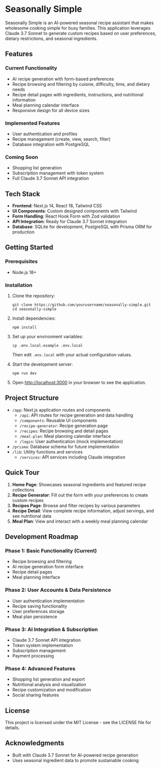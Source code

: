 # Seasonally Simple

Seasonally Simple is an AI-powered seasonal recipe assistant that makes wholesome cooking simple for busy families. This application leverages Claude 3.7 Sonnet to generate custom recipes based on user preferences, dietary restrictions, and seasonal ingredients.

## Features

### Current Functionality
- AI recipe generation with form-based preferences
- Recipe browsing and filtering by cuisine, difficulty, time, and dietary needs
- Recipe detail pages with ingredients, instructions, and nutritional information
- Meal planning calendar interface
- Responsive design for all device sizes

### Implemented Features
- User authentication and profiles
- Recipe management (create, view, search, filter)
- Database integration with PostgreSQL

### Coming Soon
- Shopping list generation
- Subscription management with token system
- Full Claude 3.7 Sonnet API integration

## Tech Stack

- **Frontend**: Next.js 14, React 18, Tailwind CSS
- **UI Components**: Custom designed components with Tailwind
- **Form Handling**: React Hook Form with Zod validation
- **API Integration**: Ready for Claude 3.7 Sonnet integration
- **Database**: SQLite for development, PostgreSQL with Prisma ORM for production

## Getting Started

### Prerequisites

- Node.js 18+

### Installation

1. Clone the repository:
   ```
   git clone https://github.com/yourusername/seasonally-simple.git
   cd seasonally-simple
   ```

2. Install dependencies:
   ```
   npm install
   ```

3. Set up your environment variables:
   ```
   cp .env.local.example .env.local
   ```
   Then edit `.env.local` with your actual configuration values.

4. Start the development server:
   ```
   npm run dev
   ```

5. Open [http://localhost:3000](http://localhost:3000) in your browser to see the application.

## Project Structure

- `/app`: Next.js application routes and components
  - `/api`: API routes for recipe generation and data handling
  - `/components`: Reusable UI components
  - `/recipe-generator`: Recipe generation page
  - `/recipes`: Recipe browsing and detail pages
  - `/meal-plan`: Meal planning calendar interface
  - `/login`: User authentication (mock implementation)
- `/prisma`: Database schema for future implementation
- `/lib`: Utility functions and services
  - `/services`: API services including Claude integration

## Quick Tour

1. **Home Page**: Showcases seasonal ingredients and featured recipe collections
2. **Recipe Generator**: Fill out the form with your preferences to create custom recipes
3. **Recipes Page**: Browse and filter recipes by various parameters
4. **Recipe Detail**: View complete recipe information, adjust servings, and see nutritional data
5. **Meal Plan**: View and interact with a weekly meal planning calendar

## Development Roadmap

### Phase 1: Basic Functionality (Current)
- Recipe browsing and filtering
- AI recipe generation form interface
- Recipe detail pages
- Meal planning interface

### Phase 2: User Accounts & Data Persistence
- User authentication implementation
- Recipe saving functionality
- User preferences storage
- Meal plan persistence

### Phase 3: AI Integration & Subscription
- Claude 3.7 Sonnet API integration
- Token system implementation
- Subscription management
- Payment processing

### Phase 4: Advanced Features
- Shopping list generation and export
- Nutritional analysis and visualization
- Recipe customization and modification
- Social sharing features

## License

This project is licensed under the MIT License - see the LICENSE file for details.

## Acknowledgments

- Built with Claude 3.7 Sonnet for AI-powered recipe generation
- Uses seasonal ingredient data to promote sustainable cooking